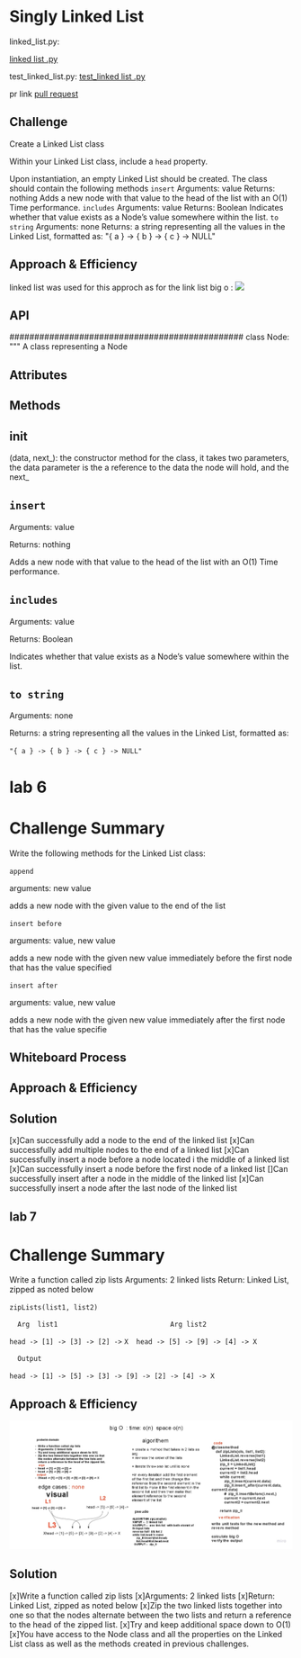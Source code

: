 
# Singly Linked List
<!-- Short summary or background information -->


linked_list.py:

 [linked list .py](https://github.com/ashrf288/data-structures-and-algorithms/blob/linked-list/python/challenges/linked_list/linked_list.py)


 test_linked_list.py:
[test_linked list .py](/home/ashrf288/401/data-structures-and-algorithms/python/tests/test_linked_list.py)

pr link
[pull request](https://github.com/ashrf288/data-structures-and-algorithms/pull/25)

## Challenge
<!-- Description of the challenge -->
Create a Linked List class

Within your Linked List class, include a `head` property.

Upon instantiation, an empty Linked List should be created.
The class should contain the following methods
`insert`
Arguments: value
Returns: nothing
Adds a new node with that value to the head of the list with an O(1) Time performance.
`includes`
Arguments: value
Returns: Boolean
Indicates whether that value exists as a Node’s value somewhere within the list.
`to string`
Arguments: none
Returns: a string representing all the values in the Linked List, formatted as:
"{ a } -> { b } -> { c } -> NULL"

## Approach & Efficiency
<!-- What approach did you take? Why? What is the Big O space/time for this approach? -->
  linked list was used for this approch  as for the link list big o :
  ![](https://miro.medium.com/max/3000/1*3IlTLK_S0HmATuYQGxcbUA.png)
## API
<!-- Description of each method publicly available to your Linked List -->

###############################################
class Node:
  """
  A class representing a Node

  Attributes
  ----------


  Methods
  -------
  ## __init__ 
  (data, next_):
      the constructor method for the class, it takes two parameters, the data parameter is the a reference to the data the node will hold, and the next_ 
   

## `insert`

Arguments: value

Returns: nothing

Adds a new node with that value to the head of the list with an O(1) Time performance.
 
## `includes`

Arguments: value

Returns: Boolean

Indicates whether that value exists as a Node’s value somewhere within the list.

## `to string`

Arguments: none

Returns: a string representing all the values in the Linked List, formatted as:

`"{ a } -> { b } -> { c } -> NULL"`


# lab 6 

# Challenge Summary
<!-- Description of the challenge -->

Write the following methods for the Linked List class:

`append`

arguments: new value

adds a new node with the given value to the end of the list

`insert before`

arguments: value, new value

adds a new node with the given new value immediately before the first node that has the value specified

`insert after`

arguments: value, new value

adds a new node with the given new value immediately after the first node that has the value specifie




## Whiteboard Process
<!-- Embedded whiteboard image -->






## Approach & Efficiency
<!-- What approach did you take? Why? What is the Big O space/time for this approach? -->


## Solution
<!-- Show how to run your code, and examples of it in action -->
[x]Can successfully add a node to the end of the linked list
[x]Can successfully add multiple nodes to the end of a linked list
[x]Can successfully insert a node before a node located i the middle of a linked list
[x]Can successfully insert a node before the first node of a linked list
[]Can successfully insert after a node in the middle of the linked list
[x]Can successfully insert a node after the last node of the linked list



## lab 7

# Challenge Summary


Write a function called zip lists
Arguments: 2 linked lists
Return: Linked List, zipped as noted below

`zipLists(list1, list2)`

      Arg  list1                         	Arg list2	                    
`head -> [1] -> [3] -> [2] ->`      `X	head -> [5] -> [9] -> [4] -> X`

      Output	
`head -> [1] -> [5] -> [3] -> [9] -> [2] -> [4] -> X`
## Approach & Efficiency

![white](https://github.com/ashrf288/data-structures-and-algorithms/blob/main/python/assets/whiteboard_zip.jpg)






## Solution

[x]Write a function called zip lists
[x]Arguments: 2 linked lists
[x]Return: Linked List, zipped as noted below
[x]Zip the two linked lists together into one so that the nodes alternate between the two lists and return a reference to the head of the zipped list.
[x]Try and keep additional space down to O(1)
[x]You have access to the Node class and all the properties on the Linked List class as well as the methods created in previous challenges.
